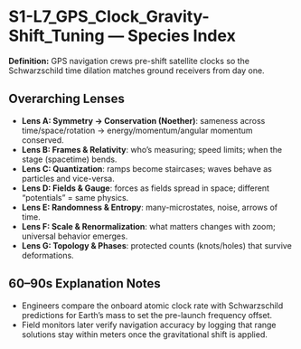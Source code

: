 # S1-L7_GPS_Clock_Gravity-Shift_Tuning — Species Index
**Definition:** GPS navigation crews pre-shift satellite clocks so the Schwarzschild time dilation matches ground receivers from day one.

## Overarching Lenses

- **Lens A: Symmetry -> Conservation (Noether)**: sameness across time/space/rotation → energy/momentum/angular momentum conserved.
- **Lens B: Frames & Relativity**: who’s measuring; speed limits; when the stage (spacetime) bends.
- **Lens C: Quantization**: ramps become staircases; waves behave as particles and vice-versa.
- **Lens D: Fields & Gauge**: forces as fields spread in space; different “potentials” = same physics.
- **Lens E: Randomness & Entropy**: many-microstates, noise, arrows of time.
- **Lens F: Scale & Renormalization**: what matters changes with zoom; universal behavior emerges.
- **Lens G: Topology & Phases**: protected counts (knots/holes) that survive deformations.

## 60–90s Explanation Notes
- Engineers compare the onboard atomic clock rate with Schwarzschild predictions for Earth’s mass to set the pre-launch frequency offset.
- Field monitors later verify navigation accuracy by logging that range solutions stay within meters once the gravitational shift is applied.
